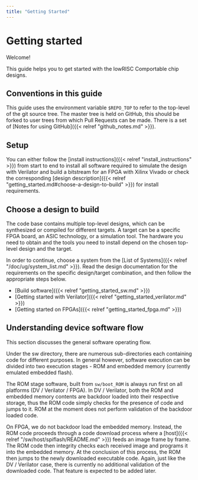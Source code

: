 ```yaml
---
title: "Getting Started"
---
```


# Getting started

Welcome!

This guide helps you to get started with the lowRISC Comportable chip designs.

## Conventions in this guide

This guide uses the environment variable `$REPO_TOP` to refer to the top-level of the git source tree.
The master tree is held on GitHub, this should be forked to user trees from which Pull Requests can be made.
There is a set of [Notes for using GitHub]({{< relref "github_notes.md" >}}).

## Setup

You can either follow the [install instructions]({{< relref "install_instructions" >}}) from start to end to install all software required to simulate the design with Verilator and build a bitstream for an FPGA with Xilinx Vivado or check the corresponding [design description]({{< relref "getting_started.md#choose-a-design-to-build" >}}) for install requirements.

## Choose a design to build

The code base contains multiple top-level designs, which can be synthesized or compiled for different targets.
A target can be a specific FPGA board, an ASIC technology, or a simulation tool.
The hardware you need to obtain and the tools you need to install depend on the chosen top-level design and the target.

In order to continue, choose a system from the [List of Systems]({{< relref "/doc/ug/system_list.md" >}}).
Read the design documentation for the requirements on the specific design/target combination, and then follow the appropriate steps below.

* [Build software]({{< relref "getting_started_sw.md" >}})
* [Getting started with Verilator]({{< relref "getting_started_verilator.md" >}})
* [Getting started on FPGAs]({{< relref "getting_started_fpga.md" >}})

## Understanding device software flow
This section discusses the general software operating flow.

Under the sw directory, there are numerous sub-directories each containing code for different purposes.
In general however, software execution can be divided into two execution stages - ROM and embedded memory (currently emulated embedded flash).

The ROM stage software, built from `sw/boot_ROM` is always run first on all platforms (DV / Verilator / FPGA).
In DV / Verilator, both the ROM and embedded memory contents are backdoor loaded into their respective storage, thus the ROM code simply checks for the presence of code and jumps to it.
ROM at the moment does not perform validation of the backdoor loaded code.

On FPGA, we do not backdoor load the embedded memory.
Instead, the ROM code proceeds through a code download process where a [host]({{< relref "/sw/host/spiflash/README.md" >}}) feeds an image frame by frame.
The ROM code then integrity checks each received image and programs it into the embedded memory.
At the conclusion of this process, the ROM then jumps to the newly downloaded executable code.
Again, just like the DV / Verilator case, there is currently no additional validation of the downloaded code.
That feature is expected to be added later.
